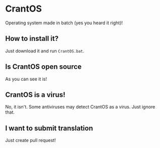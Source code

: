 # CrantOS
Operating system made in batch (yes you heard it right)!

## How to install it?
Just download it and run `CrantOS.bat`.

## Is CrantOS open source
As you can see it is!

## CrantOS is a virus!
No, it isn't.
Some antiviruses may detect CrantOS as a virus. Just ignore that.

## I want to submit translation
Just create pull request!
